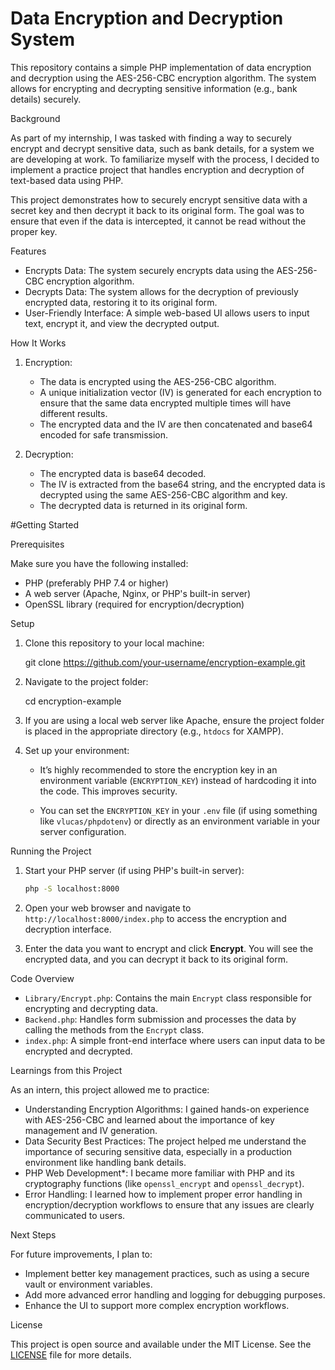 # Data Encryption and Decryption System

This repository contains a simple PHP implementation of data encryption and decryption using the AES-256-CBC encryption algorithm. The system allows for encrypting and decrypting sensitive information (e.g., bank details) securely.

Background

As part of my internship, I was tasked with finding a way to securely encrypt and decrypt sensitive data, such as bank details, for a system we are developing at work. To familiarize myself with the process, I decided to implement a practice project that handles encryption and decryption of text-based data using PHP.

This project demonstrates how to securely encrypt sensitive data with a secret key and then decrypt it back to its original form. The goal was to ensure that even if the data is intercepted, it cannot be read without the proper key.

Features

- Encrypts Data: The system securely encrypts data using the AES-256-CBC encryption algorithm.
- Decrypts Data: The system allows for the decryption of previously encrypted data, restoring it to its original form.
- User-Friendly Interface: A simple web-based UI allows users to input text, encrypt it, and view the decrypted output.

How It Works

1. Encryption:
    - The data is encrypted using the AES-256-CBC algorithm.
    - A unique initialization vector (IV) is generated for each encryption to ensure that the same data encrypted multiple times will have different results.
    - The encrypted data and the IV are then concatenated and base64 encoded for safe transmission.

2. Decryption:
    - The encrypted data is base64 decoded.
    - The IV is extracted from the base64 string, and the encrypted data is decrypted using the same AES-256-CBC algorithm and key.
    - The decrypted data is returned in its original form.

#Getting Started

Prerequisites

Make sure you have the following installed:
- PHP (preferably PHP 7.4 or higher)
- A web server (Apache, Nginx, or PHP's built-in server)
- OpenSSL library (required for encryption/decryption)

Setup

1. Clone this repository to your local machine:

    git clone https://github.com/your-username/encryption-example.git
 

2. Navigate to the project folder:

    cd encryption-example


3. If you are using a local web server like Apache, ensure the project folder is placed in the appropriate directory (e.g., `htdocs` for XAMPP).

4. Set up your environment:
   - It’s highly recommended to store the encryption key in an environment variable (`ENCRYPTION_KEY`) instead of hardcoding it into the code. This improves security.
   
   - You can set the `ENCRYPTION_KEY` in your `.env` file (if using something like `vlucas/phpdotenv`) or directly as an environment variable in your server configuration.

Running the Project

1. Start your PHP server (if using PHP's built-in server):

    ```bash
    php -S localhost:8000
    ```

2. Open your web browser and navigate to `http://localhost:8000/index.php` to access the encryption and decryption interface.

3. Enter the data you want to encrypt and click **Encrypt**. You will see the encrypted data, and you can decrypt it back to its original form.

Code Overview

- `Library/Encrypt.php`: Contains the main `Encrypt` class responsible for encrypting and decrypting data.
- `Backend.php`: Handles form submission and processes the data by calling the methods from the `Encrypt` class.
- `index.php`: A simple front-end interface where users can input data to be encrypted and decrypted.

Learnings from this Project

As an intern, this project allowed me to practice:
- Understanding Encryption Algorithms: I gained hands-on experience with AES-256-CBC and learned about the importance of key management and IV generation.
- Data Security Best Practices: The project helped me understand the importance of securing sensitive data, especially in a production environment like handling bank details.
- PHP Web Development*: I became more familiar with PHP and its cryptography functions (like `openssl_encrypt` and `openssl_decrypt`).
- Error Handling: I learned how to implement proper error handling in encryption/decryption workflows to ensure that any issues are clearly communicated to users.

Next Steps

For future improvements, I plan to:
- Implement better key management practices, such as using a secure vault or environment variables.
- Add more advanced error handling and logging for debugging purposes.
- Enhance the UI to support more complex encryption workflows.

License

This project is open source and available under the MIT License. See the [LICENSE](LICENSE) file for more details.
